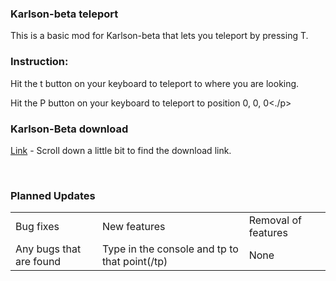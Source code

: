 <h3>Karlson-beta teleport</h3>
<P>This is a basic mod for Karlson-beta that lets you teleport by pressing T.</p>
<h3>Instruction:</h3>
<p>Hit the t button on your keyboard to teleport to where you are looking.</p>
<p>Hit the P button on your keyboard to teleport to position  0, 0, 0<./p>
<h3>Karlson-Beta download</h3>
<P><a href="https://danidev.itch.io/karlson">Link</a> - Scroll down a little bit to find the download link.</p><br>
<h3>Planned Updates</h3>
<table>
    <tr>
    <td>Bug fixes</td>
    <td>New features</td>
    <td>Removal of features</td>
  </tr>
  <tr>
    <td>Any bugs that are found</td>
    <td>Type in the console and tp to that point(/tp)</td>
    <td>None</td>
  </tr>
</table>

